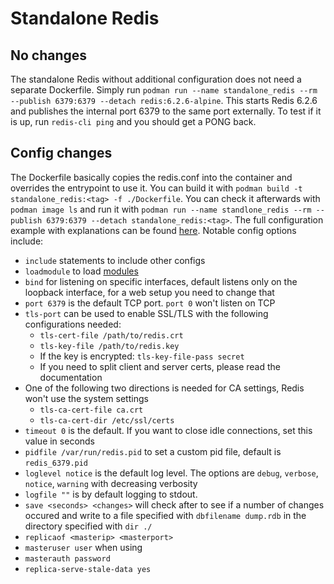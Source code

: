 # Standalone Redis

## No changes

The standalone Redis without additional configuration does not need a separate Dockerfile. Simply run `podman run --name standalone_redis --rm --publish 6379:6379 --detach redis:6.2.6-alpine`. This starts Redis 6.2.6 and publishes the internal port 6379 to the same port externally. To test if it is up, run `redis-cli ping` and you should get a PONG back.

## Config changes

The Dockerfile basically copies the redis.conf into the container and overrides the entrypoint to use it. You can build it with `podman build -t standalone_redis:<tag> -f ./Dockerfile`. You can check it afterwards with `podman image ls` and run it with `podman run --name standlone_redis --rm --publish 6379:6379 --detach standalone_redis:<tag>`. The full configuration example with explanations can be found [here](https://raw.githubusercontent.com/redis/redis/6.2/redis.conf). Notable config options include:

* `include` statements to include other configs
* `loadmodule` to load [modules](https://redis.io/modules)
* `bind` for listening on specific interfaces, default listens only on the loopback interface, for a web setup you need to change that
* `port 6379` is the default TCP port. `port 0` won't listen on TCP
* `tls-port` can be used to enable SSL/TLS with the following configurations needed:
    * `tls-cert-file /path/to/redis.crt `
    * `tls-key-file /path/to/redis.key`
    * If the key is encrypted: `tls-key-file-pass secret`
    * If you need to split client and server certs, please read the documentation
* One of the following two directions is needed for CA settings, Redis won't use the system settings
    * `tls-ca-cert-file ca.crt`
    * `tls-ca-cert-dir /etc/ssl/certs`
* `timeout 0` is the default. If you want to close idle connections, set this value in seconds
* `pidfile /var/run/redis.pid` to set a custom pid file, default is `redis_6379.pid`
* `loglevel notice` is the default log level. The options are `debug`, `verbose`, `notice`, `warning` with decreasing verbosity
* `logfile ""` is by default logging to stdout.
* `save <seconds> <changes>` will check after <seconds> to see if a number of <changes> changes occured and write to a file specified with `dbfilename dump.rdb` in the directory specified with `dir ./`
* `replicaof <masterip> <masterport>`
* `masteruser user` when using 
* `masterauth password`
* `replica-serve-stale-data yes`
